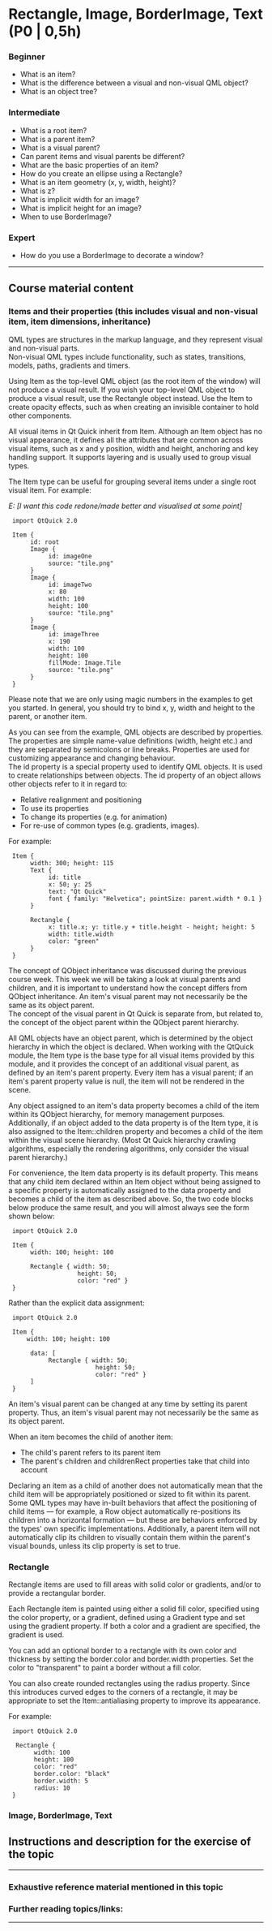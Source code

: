 # Rectangle, Image, BorderImage, Text (P0 | 0,5h) 

### Beginner

* What is an item?
* What is the difference between a visual and non-visual QML object?
* What is an object tree?

### Intermediate

* What is a root item?
* What is a parent item?
* What is a visual parent?
* Can parent items and visual parents be different?
* What are the basic properties of an item?
* How do you create an ellipse using a Rectangle?
* What is an item geometry (x, y, width, height)?
* What is z?
* What is implicit width for an image?
* What is implicit height for an image?
* When to use BorderImage?

### Expert

* How do you use a BorderImage to decorate a window?

***

## Course material content

### Items and their properties (this includes visual and non-visual item, item dimensions, inheritance)

QML types are structures in the markup language, and they represent visual and non-visual parts.  
Non-visual QML types include functionality, such as states, transitions, models, paths, gradients and timers. 

Using Item as the top-level QML object (as the root item of the window) will not produce a visual result. If you wish your top-level QML object to produce a visual result, use the Rectangle object instead. Use the Item to create opacity effects, such as when creating an invisible container to hold other components.


All visual items in Qt Quick inherit from Item. Although an Item object has no visual appearance, it defines all the attributes that are common across visual items, such as x and y position, width and height, anchoring and key handling support. It supports layering and is usually used to group visual types.

The Item type can be useful for grouping several items under a single root visual item. For example:

*E: [I want this code redone/made better and visualised at some point]*

     import QtQuick 2.0

     Item {
          id: root
          Image {
               id: imageOne
               source: "tile.png"
          }
          Image {
               id: imageTwo
               x: 80
               width: 100
               height: 100
               source: "tile.png"
          }
          Image {
               id: imageThree
               x: 190
               width: 100
               height: 100
               fillMode: Image.Tile
               source: "tile.png"
          }
     }
     
 
Please note that we are only using magic numbers in the examples to get you started. In general, you should try to bind x, y, width and height to the parent, or another item.

As you can see from the example, QML objects are described by properties. The properties are simple name-value definitions (width, height etc.) and they are separated by semicolons or line breaks. Properties are used for customizing appearance and changing behaviour.  
The id property is a special property used to identify QML objects. It is used to create relationships between objects. The id property of an object allows other objects refer to it in regard to:

* Relative realignment and positioning
* To use its properties
* To change its properties (e.g. for animation)
* For re-use of common types (e.g. gradients, images).

For example:

     Item { 
          width: 300; height: 115 
          Text { 
               id: title 
               x: 50; y: 25 
               text: "Qt Quick" 
               font { family: "Helvetica"; pointSize: parent.width * 0.1 } 
          } 
   
          Rectangle { 
               x: title.x; y: title.y + title.height - height; height: 5 
               width: title.width 
               color: "green" 
          } 
     } 

The concept of QObject inheritance was discussed during the previous course week. This week we will be taking a look at visual parents and children, and it is important to understand how the concept differs from QObject inheritance. An item's visual parent may not necessarily be the same as its object parent.  
The concept of the visual parent in Qt Quick is separate from, but related to, the concept of the object parent within the QObject parent hierarchy.

All QML objects have an object parent, which is determined by the object hierarchy in which the object is declared. When working with the QtQuick module, the Item type is the base type for all visual items provided by this module, and it provides the concept of an additional visual parent, as defined by an item's parent property. Every item has a visual parent; if an item's parent property value is null, the item will not be rendered in the scene.

Any object assigned to an item's data property becomes a child of the item within its QObject hierarchy, for memory management purposes. Additionally, if an object added to the data property is of the Item type, it is also assigned to the Item::children property and becomes a child of the item within the visual scene hierarchy. (Most Qt Quick hierarchy crawling algorithms, especially the rendering algorithms, only consider the visual parent hierarchy.)

For convenience, the Item data property is its default property. This means that any child item declared within an Item object without being assigned to a specific property is automatically assigned to the data property and becomes a child of the item as described above. So, the two code blocks below produce the same result, and you will almost always see the form shown below: 

     import QtQuick 2.0

     Item {
          width: 100; height: 100

          Rectangle { width: 50;
                       height: 50;
                       color: "red" }
     }
       
Rather than the explicit data assignment:

     import QtQuick 2.0

     Item {
         width: 100; height: 100

          data: [
               Rectangle { width: 50;
                            height: 50;
                            color: "red" }
          ]
     }

An item's visual parent can be changed at any time by setting its parent property. Thus, an item's visual parent may not necessarily be the same as its object parent.

When an item becomes the child of another item:

* The child's parent refers to its parent item
* The parent's children and childrenRect properties take that child into account

Declaring an item as a child of another does not automatically mean that the child item will be appropriately positioned or sized to fit within its parent. Some QML types may have in-built behaviors that affect the positioning of child items — for example, a Row object automatically re-positions its children into a horizontal formation — but these are behaviors enforced by the types' own specific implementations. Additionally, a parent item will not automatically clip its children to visually contain them within the parent's visual bounds, unless its clip property is set to true.


### Rectangle

Rectangle items are used to fill areas with solid color or gradients, and/or to provide a rectangular border.

Each Rectangle item is painted using either a solid fill color, specified using the color property, or a gradient, defined using a Gradient type and set using the gradient property. If both a color and a gradient are specified, the gradient is used.

You can add an optional border to a rectangle with its own color and thickness by setting the border.color and border.width properties. Set the color to "transparent" to paint a border without a fill color.

You can also create rounded rectangles using the radius property. Since this introduces curved edges to the corners of a rectangle, it may be appropriate to set the Item::antialiasing property to improve its appearance.

For example:

     import QtQuick 2.0

      Rectangle {
           width: 100
           height: 100
           color: "red"
           border.color: "black"
           border.width: 5
           radius: 10
     }

### Image, BorderImage, Text



## Instructions and description for the exercise of the topic

***

### Exhaustive reference material mentioned in this topic


### Further reading topics/links:

***
